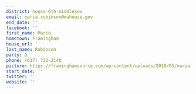```yaml
---
district: house-6th-middlesex
email: maria.robinson@mahouse.gov
end_date: ''
facebook: ''
first_name: Maria
hometown: Framingham
house_url: ''
last_name: Robinson
party: D
phone: (617) 722-2140
picture: https://framinghamsource.com/wp-content/uploads/2018/05/maria.robertson.crop_.png
start_date: ''
twitter: ''
website: ''
---
```

